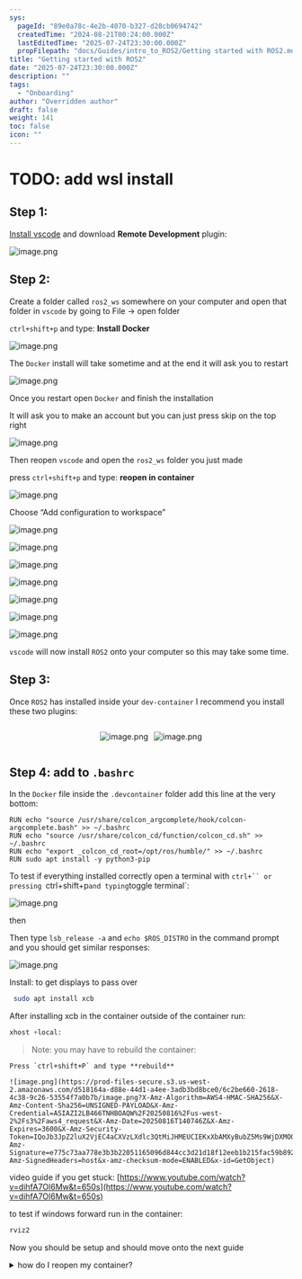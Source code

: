 ```yaml
---
sys:
  pageId: "89e0a78c-4e2b-4070-b327-d28cb0694742"
  createdTime: "2024-08-21T00:24:00.000Z"
  lastEditedTime: "2025-07-24T23:30:00.000Z"
  propFilepath: "docs/Guides/intro_to_ROS2/Getting started with ROS2.md"
title: "Getting started with ROS2"
date: "2025-07-24T23:30:00.000Z"
description: ""
tags:
  - "Onboarding"
author: "Overridden author"
draft: false
weight: 141
toc: false
icon: ""
---
```


# TODO: add wsl install

## Step 1:

[Install vscode](https://code.visualstudio.com/download) and download **Remote Development** plugin:

![image.png](https://prod-files-secure.s3.us-west-2.amazonaws.com/d518164a-d88e-44d1-a4ee-3adb3bd8bce0/efb52993-1881-4a40-b95e-6f020334f022/image.png?X-Amz-Algorithm=AWS4-HMAC-SHA256&X-Amz-Content-Sha256=UNSIGNED-PAYLOAD&X-Amz-Credential=ASIAZI2LB466ZFHK2QXP%2F20250816%2Fus-west-2%2Fs3%2Faws4_request&X-Amz-Date=20250816T140739Z&X-Amz-Expires=3600&X-Amz-Security-Token=IQoJb3JpZ2luX2VjEC4aCXVzLXdlc3QtMiJGMEQCIHYSWz7ruCsxSAqm%2BL4b%2Fvn66hljeyS7rvcL10fVGiTGAiArj2sjB6fF9%2B8GMcWVcF%2FuBlJXtNVP7VQiRYYB3nJ6Fir%2FAwh3EAAaDDYzNzQyMzE4MzgwNSIMl1Q%2BoTQHwPqNJn%2F6KtwDJchVf82YIWQn4xUzRcF1q4ZbqADWChe%2B4MEzXUiUCDe5qGke9Kzki1Vnnu9OUxRrUo%2BBsECHBUab9%2FLLVUnblEdyqe9YOzLARGxWlgzLwKPKgFcj1mLORP2ARvbodP2KPPCGz4mTREIuqiiSSSDOHR2he%2BurhKnq1X9QJ7kwjjaTXlDheLjDjd1TNWBU4DNrHSeTq71eCDbZJxfI6kRSHdXcqsVAuOnmIfNf6YTn51G%2F%2BnD7S8nBkyv8MKgz97uA8YPWD6hjNwbNZZjXsMpaMZkZDOsevfSsbMZRn3Wc%2FXrSXd1m0ul1ZolfoqRkcVkdhxYWQqxymuT3Uya6%2B2g3ZdksMlRITrhZ0g188gKTf8LToRUKGp%2FXF1m9Zhnty9kWUNX0bkDfyYgrZDTwF%2BOz%2F1oidFCmiCcfmrBp8wcEJrsjDVeL5qAONNsXwfAeOBMwHIFFKHivCK8nZK7CcdzKCAQyjORnsv2ESSXuSskyeHDCqe5ARs5aE2q2hpwHFbelsCU6eGWpnqHk4TLMoj8e4xw9%2Bbbqibkf8Ii0%2FG41B3HzN%2FLWiHru0sjg9mdXwjFbma%2B5ejyV1%2Bvj2VWRksNvqYvrN9%2BlLjBB9zKUEg8C4ODbuDkYkSYFlm0U9fQw7JqCxQY6pgGi%2FMFb3lyIrMvs2R8Z0opiUQG9w2jY2O9HELK44rkYaKDILgDvxyN6VX0PsAiGoUEr3HLDIy3jWyo%2BtT5cH9qN29DIiVHM4T1hIC0UL9otVR8Uo09Iv569DAnoYZZGYg7IRuqSVIMMz2tJDnIF2QK9uqE7MEUjF5uXmqUh4%2FslRIY7KAxpEJAC%2Baiux9atMgmG%2FEuPbvZORCDFcXe%2B9A6ebJfkifdr&X-Amz-Signature=c084ee504b93e7c35d2b2ccd3f90934cb8c4a1b6837d7c2225665acd5346e464&X-Amz-SignedHeaders=host&x-amz-checksum-mode=ENABLED&x-id=GetObject)

## Step 2:

Create a folder called `ros2_ws` somewhere on your computer and open that folder in `vscode` by going to File → open folder 

`ctrl+shift+p` and type: **Install Docker**

![image.png](https://prod-files-secure.s3.us-west-2.amazonaws.com/d518164a-d88e-44d1-a4ee-3adb3bd8bce0/2269dc0e-1cd5-47ff-bceb-c04ad9b2eab0/image.png?X-Amz-Algorithm=AWS4-HMAC-SHA256&X-Amz-Content-Sha256=UNSIGNED-PAYLOAD&X-Amz-Credential=ASIAZI2LB466ZFHK2QXP%2F20250816%2Fus-west-2%2Fs3%2Faws4_request&X-Amz-Date=20250816T140739Z&X-Amz-Expires=3600&X-Amz-Security-Token=IQoJb3JpZ2luX2VjEC4aCXVzLXdlc3QtMiJGMEQCIHYSWz7ruCsxSAqm%2BL4b%2Fvn66hljeyS7rvcL10fVGiTGAiArj2sjB6fF9%2B8GMcWVcF%2FuBlJXtNVP7VQiRYYB3nJ6Fir%2FAwh3EAAaDDYzNzQyMzE4MzgwNSIMl1Q%2BoTQHwPqNJn%2F6KtwDJchVf82YIWQn4xUzRcF1q4ZbqADWChe%2B4MEzXUiUCDe5qGke9Kzki1Vnnu9OUxRrUo%2BBsECHBUab9%2FLLVUnblEdyqe9YOzLARGxWlgzLwKPKgFcj1mLORP2ARvbodP2KPPCGz4mTREIuqiiSSSDOHR2he%2BurhKnq1X9QJ7kwjjaTXlDheLjDjd1TNWBU4DNrHSeTq71eCDbZJxfI6kRSHdXcqsVAuOnmIfNf6YTn51G%2F%2BnD7S8nBkyv8MKgz97uA8YPWD6hjNwbNZZjXsMpaMZkZDOsevfSsbMZRn3Wc%2FXrSXd1m0ul1ZolfoqRkcVkdhxYWQqxymuT3Uya6%2B2g3ZdksMlRITrhZ0g188gKTf8LToRUKGp%2FXF1m9Zhnty9kWUNX0bkDfyYgrZDTwF%2BOz%2F1oidFCmiCcfmrBp8wcEJrsjDVeL5qAONNsXwfAeOBMwHIFFKHivCK8nZK7CcdzKCAQyjORnsv2ESSXuSskyeHDCqe5ARs5aE2q2hpwHFbelsCU6eGWpnqHk4TLMoj8e4xw9%2Bbbqibkf8Ii0%2FG41B3HzN%2FLWiHru0sjg9mdXwjFbma%2B5ejyV1%2Bvj2VWRksNvqYvrN9%2BlLjBB9zKUEg8C4ODbuDkYkSYFlm0U9fQw7JqCxQY6pgGi%2FMFb3lyIrMvs2R8Z0opiUQG9w2jY2O9HELK44rkYaKDILgDvxyN6VX0PsAiGoUEr3HLDIy3jWyo%2BtT5cH9qN29DIiVHM4T1hIC0UL9otVR8Uo09Iv569DAnoYZZGYg7IRuqSVIMMz2tJDnIF2QK9uqE7MEUjF5uXmqUh4%2FslRIY7KAxpEJAC%2Baiux9atMgmG%2FEuPbvZORCDFcXe%2B9A6ebJfkifdr&X-Amz-Signature=97418ad1e368b3049231abfd1cc150a826b45eeea5b6e0ffbf88f936654a6319&X-Amz-SignedHeaders=host&x-amz-checksum-mode=ENABLED&x-id=GetObject)

The `Docker` install will take sometime and at the end it will ask you to restart

![image.png](https://prod-files-secure.s3.us-west-2.amazonaws.com/d518164a-d88e-44d1-a4ee-3adb3bd8bce0/ed233f78-be33-4b1f-b89c-9c346c0e961e/image.png?X-Amz-Algorithm=AWS4-HMAC-SHA256&X-Amz-Content-Sha256=UNSIGNED-PAYLOAD&X-Amz-Credential=ASIAZI2LB466ZFHK2QXP%2F20250816%2Fus-west-2%2Fs3%2Faws4_request&X-Amz-Date=20250816T140739Z&X-Amz-Expires=3600&X-Amz-Security-Token=IQoJb3JpZ2luX2VjEC4aCXVzLXdlc3QtMiJGMEQCIHYSWz7ruCsxSAqm%2BL4b%2Fvn66hljeyS7rvcL10fVGiTGAiArj2sjB6fF9%2B8GMcWVcF%2FuBlJXtNVP7VQiRYYB3nJ6Fir%2FAwh3EAAaDDYzNzQyMzE4MzgwNSIMl1Q%2BoTQHwPqNJn%2F6KtwDJchVf82YIWQn4xUzRcF1q4ZbqADWChe%2B4MEzXUiUCDe5qGke9Kzki1Vnnu9OUxRrUo%2BBsECHBUab9%2FLLVUnblEdyqe9YOzLARGxWlgzLwKPKgFcj1mLORP2ARvbodP2KPPCGz4mTREIuqiiSSSDOHR2he%2BurhKnq1X9QJ7kwjjaTXlDheLjDjd1TNWBU4DNrHSeTq71eCDbZJxfI6kRSHdXcqsVAuOnmIfNf6YTn51G%2F%2BnD7S8nBkyv8MKgz97uA8YPWD6hjNwbNZZjXsMpaMZkZDOsevfSsbMZRn3Wc%2FXrSXd1m0ul1ZolfoqRkcVkdhxYWQqxymuT3Uya6%2B2g3ZdksMlRITrhZ0g188gKTf8LToRUKGp%2FXF1m9Zhnty9kWUNX0bkDfyYgrZDTwF%2BOz%2F1oidFCmiCcfmrBp8wcEJrsjDVeL5qAONNsXwfAeOBMwHIFFKHivCK8nZK7CcdzKCAQyjORnsv2ESSXuSskyeHDCqe5ARs5aE2q2hpwHFbelsCU6eGWpnqHk4TLMoj8e4xw9%2Bbbqibkf8Ii0%2FG41B3HzN%2FLWiHru0sjg9mdXwjFbma%2B5ejyV1%2Bvj2VWRksNvqYvrN9%2BlLjBB9zKUEg8C4ODbuDkYkSYFlm0U9fQw7JqCxQY6pgGi%2FMFb3lyIrMvs2R8Z0opiUQG9w2jY2O9HELK44rkYaKDILgDvxyN6VX0PsAiGoUEr3HLDIy3jWyo%2BtT5cH9qN29DIiVHM4T1hIC0UL9otVR8Uo09Iv569DAnoYZZGYg7IRuqSVIMMz2tJDnIF2QK9uqE7MEUjF5uXmqUh4%2FslRIY7KAxpEJAC%2Baiux9atMgmG%2FEuPbvZORCDFcXe%2B9A6ebJfkifdr&X-Amz-Signature=a792a1a1784003a0742849477a06a9ce3c567ca7d97326daabe70f565c823791&X-Amz-SignedHeaders=host&x-amz-checksum-mode=ENABLED&x-id=GetObject)

Once you restart open `Docker` and finish the installation

It will ask you to make an account but you can just press skip on the top right

![image.png](https://prod-files-secure.s3.us-west-2.amazonaws.com/d518164a-d88e-44d1-a4ee-3adb3bd8bce0/21010ad9-1659-4fd9-9f59-9932a09b2a3d/image.png?X-Amz-Algorithm=AWS4-HMAC-SHA256&X-Amz-Content-Sha256=UNSIGNED-PAYLOAD&X-Amz-Credential=ASIAZI2LB466ZFHK2QXP%2F20250816%2Fus-west-2%2Fs3%2Faws4_request&X-Amz-Date=20250816T140739Z&X-Amz-Expires=3600&X-Amz-Security-Token=IQoJb3JpZ2luX2VjEC4aCXVzLXdlc3QtMiJGMEQCIHYSWz7ruCsxSAqm%2BL4b%2Fvn66hljeyS7rvcL10fVGiTGAiArj2sjB6fF9%2B8GMcWVcF%2FuBlJXtNVP7VQiRYYB3nJ6Fir%2FAwh3EAAaDDYzNzQyMzE4MzgwNSIMl1Q%2BoTQHwPqNJn%2F6KtwDJchVf82YIWQn4xUzRcF1q4ZbqADWChe%2B4MEzXUiUCDe5qGke9Kzki1Vnnu9OUxRrUo%2BBsECHBUab9%2FLLVUnblEdyqe9YOzLARGxWlgzLwKPKgFcj1mLORP2ARvbodP2KPPCGz4mTREIuqiiSSSDOHR2he%2BurhKnq1X9QJ7kwjjaTXlDheLjDjd1TNWBU4DNrHSeTq71eCDbZJxfI6kRSHdXcqsVAuOnmIfNf6YTn51G%2F%2BnD7S8nBkyv8MKgz97uA8YPWD6hjNwbNZZjXsMpaMZkZDOsevfSsbMZRn3Wc%2FXrSXd1m0ul1ZolfoqRkcVkdhxYWQqxymuT3Uya6%2B2g3ZdksMlRITrhZ0g188gKTf8LToRUKGp%2FXF1m9Zhnty9kWUNX0bkDfyYgrZDTwF%2BOz%2F1oidFCmiCcfmrBp8wcEJrsjDVeL5qAONNsXwfAeOBMwHIFFKHivCK8nZK7CcdzKCAQyjORnsv2ESSXuSskyeHDCqe5ARs5aE2q2hpwHFbelsCU6eGWpnqHk4TLMoj8e4xw9%2Bbbqibkf8Ii0%2FG41B3HzN%2FLWiHru0sjg9mdXwjFbma%2B5ejyV1%2Bvj2VWRksNvqYvrN9%2BlLjBB9zKUEg8C4ODbuDkYkSYFlm0U9fQw7JqCxQY6pgGi%2FMFb3lyIrMvs2R8Z0opiUQG9w2jY2O9HELK44rkYaKDILgDvxyN6VX0PsAiGoUEr3HLDIy3jWyo%2BtT5cH9qN29DIiVHM4T1hIC0UL9otVR8Uo09Iv569DAnoYZZGYg7IRuqSVIMMz2tJDnIF2QK9uqE7MEUjF5uXmqUh4%2FslRIY7KAxpEJAC%2Baiux9atMgmG%2FEuPbvZORCDFcXe%2B9A6ebJfkifdr&X-Amz-Signature=c6f67e6f2206d06641cf6039c9d9e1f8cc881250d6ab17af254b457a2ddc5416&X-Amz-SignedHeaders=host&x-amz-checksum-mode=ENABLED&x-id=GetObject)

Then reopen `vscode` and open the `ros2_ws` folder you just made

press `ctrl+shift+p` and type: **reopen in container**

![image.png](https://prod-files-secure.s3.us-west-2.amazonaws.com/d518164a-d88e-44d1-a4ee-3adb3bd8bce0/4e93b8c2-41ad-488c-8095-c74205196118/image.png?X-Amz-Algorithm=AWS4-HMAC-SHA256&X-Amz-Content-Sha256=UNSIGNED-PAYLOAD&X-Amz-Credential=ASIAZI2LB466ZFHK2QXP%2F20250816%2Fus-west-2%2Fs3%2Faws4_request&X-Amz-Date=20250816T140739Z&X-Amz-Expires=3600&X-Amz-Security-Token=IQoJb3JpZ2luX2VjEC4aCXVzLXdlc3QtMiJGMEQCIHYSWz7ruCsxSAqm%2BL4b%2Fvn66hljeyS7rvcL10fVGiTGAiArj2sjB6fF9%2B8GMcWVcF%2FuBlJXtNVP7VQiRYYB3nJ6Fir%2FAwh3EAAaDDYzNzQyMzE4MzgwNSIMl1Q%2BoTQHwPqNJn%2F6KtwDJchVf82YIWQn4xUzRcF1q4ZbqADWChe%2B4MEzXUiUCDe5qGke9Kzki1Vnnu9OUxRrUo%2BBsECHBUab9%2FLLVUnblEdyqe9YOzLARGxWlgzLwKPKgFcj1mLORP2ARvbodP2KPPCGz4mTREIuqiiSSSDOHR2he%2BurhKnq1X9QJ7kwjjaTXlDheLjDjd1TNWBU4DNrHSeTq71eCDbZJxfI6kRSHdXcqsVAuOnmIfNf6YTn51G%2F%2BnD7S8nBkyv8MKgz97uA8YPWD6hjNwbNZZjXsMpaMZkZDOsevfSsbMZRn3Wc%2FXrSXd1m0ul1ZolfoqRkcVkdhxYWQqxymuT3Uya6%2B2g3ZdksMlRITrhZ0g188gKTf8LToRUKGp%2FXF1m9Zhnty9kWUNX0bkDfyYgrZDTwF%2BOz%2F1oidFCmiCcfmrBp8wcEJrsjDVeL5qAONNsXwfAeOBMwHIFFKHivCK8nZK7CcdzKCAQyjORnsv2ESSXuSskyeHDCqe5ARs5aE2q2hpwHFbelsCU6eGWpnqHk4TLMoj8e4xw9%2Bbbqibkf8Ii0%2FG41B3HzN%2FLWiHru0sjg9mdXwjFbma%2B5ejyV1%2Bvj2VWRksNvqYvrN9%2BlLjBB9zKUEg8C4ODbuDkYkSYFlm0U9fQw7JqCxQY6pgGi%2FMFb3lyIrMvs2R8Z0opiUQG9w2jY2O9HELK44rkYaKDILgDvxyN6VX0PsAiGoUEr3HLDIy3jWyo%2BtT5cH9qN29DIiVHM4T1hIC0UL9otVR8Uo09Iv569DAnoYZZGYg7IRuqSVIMMz2tJDnIF2QK9uqE7MEUjF5uXmqUh4%2FslRIY7KAxpEJAC%2Baiux9atMgmG%2FEuPbvZORCDFcXe%2B9A6ebJfkifdr&X-Amz-Signature=bfc1d99cb99dea927fb565bf2458a5312ec928f38ac8f56708ac7183520d1579&X-Amz-SignedHeaders=host&x-amz-checksum-mode=ENABLED&x-id=GetObject)

Choose “Add configuration to workspace”

![image.png](https://prod-files-secure.s3.us-west-2.amazonaws.com/d518164a-d88e-44d1-a4ee-3adb3bd8bce0/9560b282-5060-4989-ba37-97e7b2c22476/image.png?X-Amz-Algorithm=AWS4-HMAC-SHA256&X-Amz-Content-Sha256=UNSIGNED-PAYLOAD&X-Amz-Credential=ASIAZI2LB466ZFHK2QXP%2F20250816%2Fus-west-2%2Fs3%2Faws4_request&X-Amz-Date=20250816T140739Z&X-Amz-Expires=3600&X-Amz-Security-Token=IQoJb3JpZ2luX2VjEC4aCXVzLXdlc3QtMiJGMEQCIHYSWz7ruCsxSAqm%2BL4b%2Fvn66hljeyS7rvcL10fVGiTGAiArj2sjB6fF9%2B8GMcWVcF%2FuBlJXtNVP7VQiRYYB3nJ6Fir%2FAwh3EAAaDDYzNzQyMzE4MzgwNSIMl1Q%2BoTQHwPqNJn%2F6KtwDJchVf82YIWQn4xUzRcF1q4ZbqADWChe%2B4MEzXUiUCDe5qGke9Kzki1Vnnu9OUxRrUo%2BBsECHBUab9%2FLLVUnblEdyqe9YOzLARGxWlgzLwKPKgFcj1mLORP2ARvbodP2KPPCGz4mTREIuqiiSSSDOHR2he%2BurhKnq1X9QJ7kwjjaTXlDheLjDjd1TNWBU4DNrHSeTq71eCDbZJxfI6kRSHdXcqsVAuOnmIfNf6YTn51G%2F%2BnD7S8nBkyv8MKgz97uA8YPWD6hjNwbNZZjXsMpaMZkZDOsevfSsbMZRn3Wc%2FXrSXd1m0ul1ZolfoqRkcVkdhxYWQqxymuT3Uya6%2B2g3ZdksMlRITrhZ0g188gKTf8LToRUKGp%2FXF1m9Zhnty9kWUNX0bkDfyYgrZDTwF%2BOz%2F1oidFCmiCcfmrBp8wcEJrsjDVeL5qAONNsXwfAeOBMwHIFFKHivCK8nZK7CcdzKCAQyjORnsv2ESSXuSskyeHDCqe5ARs5aE2q2hpwHFbelsCU6eGWpnqHk4TLMoj8e4xw9%2Bbbqibkf8Ii0%2FG41B3HzN%2FLWiHru0sjg9mdXwjFbma%2B5ejyV1%2Bvj2VWRksNvqYvrN9%2BlLjBB9zKUEg8C4ODbuDkYkSYFlm0U9fQw7JqCxQY6pgGi%2FMFb3lyIrMvs2R8Z0opiUQG9w2jY2O9HELK44rkYaKDILgDvxyN6VX0PsAiGoUEr3HLDIy3jWyo%2BtT5cH9qN29DIiVHM4T1hIC0UL9otVR8Uo09Iv569DAnoYZZGYg7IRuqSVIMMz2tJDnIF2QK9uqE7MEUjF5uXmqUh4%2FslRIY7KAxpEJAC%2Baiux9atMgmG%2FEuPbvZORCDFcXe%2B9A6ebJfkifdr&X-Amz-Signature=62616e57b2418a40d577a587a753b853984642180a03ddd7fb3f715b77e97609&X-Amz-SignedHeaders=host&x-amz-checksum-mode=ENABLED&x-id=GetObject)

![image.png](https://prod-files-secure.s3.us-west-2.amazonaws.com/d518164a-d88e-44d1-a4ee-3adb3bd8bce0/2ee63f81-886b-48e8-a553-dc6e5eac99e4/image.png?X-Amz-Algorithm=AWS4-HMAC-SHA256&X-Amz-Content-Sha256=UNSIGNED-PAYLOAD&X-Amz-Credential=ASIAZI2LB466ZFHK2QXP%2F20250816%2Fus-west-2%2Fs3%2Faws4_request&X-Amz-Date=20250816T140739Z&X-Amz-Expires=3600&X-Amz-Security-Token=IQoJb3JpZ2luX2VjEC4aCXVzLXdlc3QtMiJGMEQCIHYSWz7ruCsxSAqm%2BL4b%2Fvn66hljeyS7rvcL10fVGiTGAiArj2sjB6fF9%2B8GMcWVcF%2FuBlJXtNVP7VQiRYYB3nJ6Fir%2FAwh3EAAaDDYzNzQyMzE4MzgwNSIMl1Q%2BoTQHwPqNJn%2F6KtwDJchVf82YIWQn4xUzRcF1q4ZbqADWChe%2B4MEzXUiUCDe5qGke9Kzki1Vnnu9OUxRrUo%2BBsECHBUab9%2FLLVUnblEdyqe9YOzLARGxWlgzLwKPKgFcj1mLORP2ARvbodP2KPPCGz4mTREIuqiiSSSDOHR2he%2BurhKnq1X9QJ7kwjjaTXlDheLjDjd1TNWBU4DNrHSeTq71eCDbZJxfI6kRSHdXcqsVAuOnmIfNf6YTn51G%2F%2BnD7S8nBkyv8MKgz97uA8YPWD6hjNwbNZZjXsMpaMZkZDOsevfSsbMZRn3Wc%2FXrSXd1m0ul1ZolfoqRkcVkdhxYWQqxymuT3Uya6%2B2g3ZdksMlRITrhZ0g188gKTf8LToRUKGp%2FXF1m9Zhnty9kWUNX0bkDfyYgrZDTwF%2BOz%2F1oidFCmiCcfmrBp8wcEJrsjDVeL5qAONNsXwfAeOBMwHIFFKHivCK8nZK7CcdzKCAQyjORnsv2ESSXuSskyeHDCqe5ARs5aE2q2hpwHFbelsCU6eGWpnqHk4TLMoj8e4xw9%2Bbbqibkf8Ii0%2FG41B3HzN%2FLWiHru0sjg9mdXwjFbma%2B5ejyV1%2Bvj2VWRksNvqYvrN9%2BlLjBB9zKUEg8C4ODbuDkYkSYFlm0U9fQw7JqCxQY6pgGi%2FMFb3lyIrMvs2R8Z0opiUQG9w2jY2O9HELK44rkYaKDILgDvxyN6VX0PsAiGoUEr3HLDIy3jWyo%2BtT5cH9qN29DIiVHM4T1hIC0UL9otVR8Uo09Iv569DAnoYZZGYg7IRuqSVIMMz2tJDnIF2QK9uqE7MEUjF5uXmqUh4%2FslRIY7KAxpEJAC%2Baiux9atMgmG%2FEuPbvZORCDFcXe%2B9A6ebJfkifdr&X-Amz-Signature=9afebbb06d1c2420f0f417caaffcfb9a2e1280c4bfedb8b9d1389ed1a954403a&X-Amz-SignedHeaders=host&x-amz-checksum-mode=ENABLED&x-id=GetObject)

![image.png](https://prod-files-secure.s3.us-west-2.amazonaws.com/d518164a-d88e-44d1-a4ee-3adb3bd8bce0/e0fd626c-c8b6-4b2c-95d1-fa4c26514504/image.png?X-Amz-Algorithm=AWS4-HMAC-SHA256&X-Amz-Content-Sha256=UNSIGNED-PAYLOAD&X-Amz-Credential=ASIAZI2LB466ZFHK2QXP%2F20250816%2Fus-west-2%2Fs3%2Faws4_request&X-Amz-Date=20250816T140739Z&X-Amz-Expires=3600&X-Amz-Security-Token=IQoJb3JpZ2luX2VjEC4aCXVzLXdlc3QtMiJGMEQCIHYSWz7ruCsxSAqm%2BL4b%2Fvn66hljeyS7rvcL10fVGiTGAiArj2sjB6fF9%2B8GMcWVcF%2FuBlJXtNVP7VQiRYYB3nJ6Fir%2FAwh3EAAaDDYzNzQyMzE4MzgwNSIMl1Q%2BoTQHwPqNJn%2F6KtwDJchVf82YIWQn4xUzRcF1q4ZbqADWChe%2B4MEzXUiUCDe5qGke9Kzki1Vnnu9OUxRrUo%2BBsECHBUab9%2FLLVUnblEdyqe9YOzLARGxWlgzLwKPKgFcj1mLORP2ARvbodP2KPPCGz4mTREIuqiiSSSDOHR2he%2BurhKnq1X9QJ7kwjjaTXlDheLjDjd1TNWBU4DNrHSeTq71eCDbZJxfI6kRSHdXcqsVAuOnmIfNf6YTn51G%2F%2BnD7S8nBkyv8MKgz97uA8YPWD6hjNwbNZZjXsMpaMZkZDOsevfSsbMZRn3Wc%2FXrSXd1m0ul1ZolfoqRkcVkdhxYWQqxymuT3Uya6%2B2g3ZdksMlRITrhZ0g188gKTf8LToRUKGp%2FXF1m9Zhnty9kWUNX0bkDfyYgrZDTwF%2BOz%2F1oidFCmiCcfmrBp8wcEJrsjDVeL5qAONNsXwfAeOBMwHIFFKHivCK8nZK7CcdzKCAQyjORnsv2ESSXuSskyeHDCqe5ARs5aE2q2hpwHFbelsCU6eGWpnqHk4TLMoj8e4xw9%2Bbbqibkf8Ii0%2FG41B3HzN%2FLWiHru0sjg9mdXwjFbma%2B5ejyV1%2Bvj2VWRksNvqYvrN9%2BlLjBB9zKUEg8C4ODbuDkYkSYFlm0U9fQw7JqCxQY6pgGi%2FMFb3lyIrMvs2R8Z0opiUQG9w2jY2O9HELK44rkYaKDILgDvxyN6VX0PsAiGoUEr3HLDIy3jWyo%2BtT5cH9qN29DIiVHM4T1hIC0UL9otVR8Uo09Iv569DAnoYZZGYg7IRuqSVIMMz2tJDnIF2QK9uqE7MEUjF5uXmqUh4%2FslRIY7KAxpEJAC%2Baiux9atMgmG%2FEuPbvZORCDFcXe%2B9A6ebJfkifdr&X-Amz-Signature=458d99363c25c99f6c22eba480ce1634e62358b42ed5d26444f693d9e14750f7&X-Amz-SignedHeaders=host&x-amz-checksum-mode=ENABLED&x-id=GetObject)

![image.png](https://prod-files-secure.s3.us-west-2.amazonaws.com/d518164a-d88e-44d1-a4ee-3adb3bd8bce0/a2e13f50-d2ab-4719-a4c2-7ced634bfc9d/image.png?X-Amz-Algorithm=AWS4-HMAC-SHA256&X-Amz-Content-Sha256=UNSIGNED-PAYLOAD&X-Amz-Credential=ASIAZI2LB466ZFHK2QXP%2F20250816%2Fus-west-2%2Fs3%2Faws4_request&X-Amz-Date=20250816T140739Z&X-Amz-Expires=3600&X-Amz-Security-Token=IQoJb3JpZ2luX2VjEC4aCXVzLXdlc3QtMiJGMEQCIHYSWz7ruCsxSAqm%2BL4b%2Fvn66hljeyS7rvcL10fVGiTGAiArj2sjB6fF9%2B8GMcWVcF%2FuBlJXtNVP7VQiRYYB3nJ6Fir%2FAwh3EAAaDDYzNzQyMzE4MzgwNSIMl1Q%2BoTQHwPqNJn%2F6KtwDJchVf82YIWQn4xUzRcF1q4ZbqADWChe%2B4MEzXUiUCDe5qGke9Kzki1Vnnu9OUxRrUo%2BBsECHBUab9%2FLLVUnblEdyqe9YOzLARGxWlgzLwKPKgFcj1mLORP2ARvbodP2KPPCGz4mTREIuqiiSSSDOHR2he%2BurhKnq1X9QJ7kwjjaTXlDheLjDjd1TNWBU4DNrHSeTq71eCDbZJxfI6kRSHdXcqsVAuOnmIfNf6YTn51G%2F%2BnD7S8nBkyv8MKgz97uA8YPWD6hjNwbNZZjXsMpaMZkZDOsevfSsbMZRn3Wc%2FXrSXd1m0ul1ZolfoqRkcVkdhxYWQqxymuT3Uya6%2B2g3ZdksMlRITrhZ0g188gKTf8LToRUKGp%2FXF1m9Zhnty9kWUNX0bkDfyYgrZDTwF%2BOz%2F1oidFCmiCcfmrBp8wcEJrsjDVeL5qAONNsXwfAeOBMwHIFFKHivCK8nZK7CcdzKCAQyjORnsv2ESSXuSskyeHDCqe5ARs5aE2q2hpwHFbelsCU6eGWpnqHk4TLMoj8e4xw9%2Bbbqibkf8Ii0%2FG41B3HzN%2FLWiHru0sjg9mdXwjFbma%2B5ejyV1%2Bvj2VWRksNvqYvrN9%2BlLjBB9zKUEg8C4ODbuDkYkSYFlm0U9fQw7JqCxQY6pgGi%2FMFb3lyIrMvs2R8Z0opiUQG9w2jY2O9HELK44rkYaKDILgDvxyN6VX0PsAiGoUEr3HLDIy3jWyo%2BtT5cH9qN29DIiVHM4T1hIC0UL9otVR8Uo09Iv569DAnoYZZGYg7IRuqSVIMMz2tJDnIF2QK9uqE7MEUjF5uXmqUh4%2FslRIY7KAxpEJAC%2Baiux9atMgmG%2FEuPbvZORCDFcXe%2B9A6ebJfkifdr&X-Amz-Signature=38ca2cf7f586152a18d579cb36e45c926a6b59c129f7e2eff382efe59114c06d&X-Amz-SignedHeaders=host&x-amz-checksum-mode=ENABLED&x-id=GetObject)

![image.png](https://prod-files-secure.s3.us-west-2.amazonaws.com/d518164a-d88e-44d1-a4ee-3adb3bd8bce0/6cc478ad-aaba-4bf7-9fcc-403277ab896c/image.png?X-Amz-Algorithm=AWS4-HMAC-SHA256&X-Amz-Content-Sha256=UNSIGNED-PAYLOAD&X-Amz-Credential=ASIAZI2LB466ZFHK2QXP%2F20250816%2Fus-west-2%2Fs3%2Faws4_request&X-Amz-Date=20250816T140739Z&X-Amz-Expires=3600&X-Amz-Security-Token=IQoJb3JpZ2luX2VjEC4aCXVzLXdlc3QtMiJGMEQCIHYSWz7ruCsxSAqm%2BL4b%2Fvn66hljeyS7rvcL10fVGiTGAiArj2sjB6fF9%2B8GMcWVcF%2FuBlJXtNVP7VQiRYYB3nJ6Fir%2FAwh3EAAaDDYzNzQyMzE4MzgwNSIMl1Q%2BoTQHwPqNJn%2F6KtwDJchVf82YIWQn4xUzRcF1q4ZbqADWChe%2B4MEzXUiUCDe5qGke9Kzki1Vnnu9OUxRrUo%2BBsECHBUab9%2FLLVUnblEdyqe9YOzLARGxWlgzLwKPKgFcj1mLORP2ARvbodP2KPPCGz4mTREIuqiiSSSDOHR2he%2BurhKnq1X9QJ7kwjjaTXlDheLjDjd1TNWBU4DNrHSeTq71eCDbZJxfI6kRSHdXcqsVAuOnmIfNf6YTn51G%2F%2BnD7S8nBkyv8MKgz97uA8YPWD6hjNwbNZZjXsMpaMZkZDOsevfSsbMZRn3Wc%2FXrSXd1m0ul1ZolfoqRkcVkdhxYWQqxymuT3Uya6%2B2g3ZdksMlRITrhZ0g188gKTf8LToRUKGp%2FXF1m9Zhnty9kWUNX0bkDfyYgrZDTwF%2BOz%2F1oidFCmiCcfmrBp8wcEJrsjDVeL5qAONNsXwfAeOBMwHIFFKHivCK8nZK7CcdzKCAQyjORnsv2ESSXuSskyeHDCqe5ARs5aE2q2hpwHFbelsCU6eGWpnqHk4TLMoj8e4xw9%2Bbbqibkf8Ii0%2FG41B3HzN%2FLWiHru0sjg9mdXwjFbma%2B5ejyV1%2Bvj2VWRksNvqYvrN9%2BlLjBB9zKUEg8C4ODbuDkYkSYFlm0U9fQw7JqCxQY6pgGi%2FMFb3lyIrMvs2R8Z0opiUQG9w2jY2O9HELK44rkYaKDILgDvxyN6VX0PsAiGoUEr3HLDIy3jWyo%2BtT5cH9qN29DIiVHM4T1hIC0UL9otVR8Uo09Iv569DAnoYZZGYg7IRuqSVIMMz2tJDnIF2QK9uqE7MEUjF5uXmqUh4%2FslRIY7KAxpEJAC%2Baiux9atMgmG%2FEuPbvZORCDFcXe%2B9A6ebJfkifdr&X-Amz-Signature=ed19921a61774affd0cc83a4327311b22b25d16b8ae76a64a97ffa260317df74&X-Amz-SignedHeaders=host&x-amz-checksum-mode=ENABLED&x-id=GetObject)

![image.png](https://prod-files-secure.s3.us-west-2.amazonaws.com/d518164a-d88e-44d1-a4ee-3adb3bd8bce0/53255b28-f75e-430f-b9e3-c0ac8577e42b/image.png?X-Amz-Algorithm=AWS4-HMAC-SHA256&X-Amz-Content-Sha256=UNSIGNED-PAYLOAD&X-Amz-Credential=ASIAZI2LB466ZFHK2QXP%2F20250816%2Fus-west-2%2Fs3%2Faws4_request&X-Amz-Date=20250816T140739Z&X-Amz-Expires=3600&X-Amz-Security-Token=IQoJb3JpZ2luX2VjEC4aCXVzLXdlc3QtMiJGMEQCIHYSWz7ruCsxSAqm%2BL4b%2Fvn66hljeyS7rvcL10fVGiTGAiArj2sjB6fF9%2B8GMcWVcF%2FuBlJXtNVP7VQiRYYB3nJ6Fir%2FAwh3EAAaDDYzNzQyMzE4MzgwNSIMl1Q%2BoTQHwPqNJn%2F6KtwDJchVf82YIWQn4xUzRcF1q4ZbqADWChe%2B4MEzXUiUCDe5qGke9Kzki1Vnnu9OUxRrUo%2BBsECHBUab9%2FLLVUnblEdyqe9YOzLARGxWlgzLwKPKgFcj1mLORP2ARvbodP2KPPCGz4mTREIuqiiSSSDOHR2he%2BurhKnq1X9QJ7kwjjaTXlDheLjDjd1TNWBU4DNrHSeTq71eCDbZJxfI6kRSHdXcqsVAuOnmIfNf6YTn51G%2F%2BnD7S8nBkyv8MKgz97uA8YPWD6hjNwbNZZjXsMpaMZkZDOsevfSsbMZRn3Wc%2FXrSXd1m0ul1ZolfoqRkcVkdhxYWQqxymuT3Uya6%2B2g3ZdksMlRITrhZ0g188gKTf8LToRUKGp%2FXF1m9Zhnty9kWUNX0bkDfyYgrZDTwF%2BOz%2F1oidFCmiCcfmrBp8wcEJrsjDVeL5qAONNsXwfAeOBMwHIFFKHivCK8nZK7CcdzKCAQyjORnsv2ESSXuSskyeHDCqe5ARs5aE2q2hpwHFbelsCU6eGWpnqHk4TLMoj8e4xw9%2Bbbqibkf8Ii0%2FG41B3HzN%2FLWiHru0sjg9mdXwjFbma%2B5ejyV1%2Bvj2VWRksNvqYvrN9%2BlLjBB9zKUEg8C4ODbuDkYkSYFlm0U9fQw7JqCxQY6pgGi%2FMFb3lyIrMvs2R8Z0opiUQG9w2jY2O9HELK44rkYaKDILgDvxyN6VX0PsAiGoUEr3HLDIy3jWyo%2BtT5cH9qN29DIiVHM4T1hIC0UL9otVR8Uo09Iv569DAnoYZZGYg7IRuqSVIMMz2tJDnIF2QK9uqE7MEUjF5uXmqUh4%2FslRIY7KAxpEJAC%2Baiux9atMgmG%2FEuPbvZORCDFcXe%2B9A6ebJfkifdr&X-Amz-Signature=48a3be905ce071608e7a8964610bd51ed5afb0bb60919c5d404d31daac433d36&X-Amz-SignedHeaders=host&x-amz-checksum-mode=ENABLED&x-id=GetObject)

![image.png](https://prod-files-secure.s3.us-west-2.amazonaws.com/d518164a-d88e-44d1-a4ee-3adb3bd8bce0/7c562767-5af9-4ffb-97d1-327bcdf4ee00/image.png?X-Amz-Algorithm=AWS4-HMAC-SHA256&X-Amz-Content-Sha256=UNSIGNED-PAYLOAD&X-Amz-Credential=ASIAZI2LB466ZFHK2QXP%2F20250816%2Fus-west-2%2Fs3%2Faws4_request&X-Amz-Date=20250816T140739Z&X-Amz-Expires=3600&X-Amz-Security-Token=IQoJb3JpZ2luX2VjEC4aCXVzLXdlc3QtMiJGMEQCIHYSWz7ruCsxSAqm%2BL4b%2Fvn66hljeyS7rvcL10fVGiTGAiArj2sjB6fF9%2B8GMcWVcF%2FuBlJXtNVP7VQiRYYB3nJ6Fir%2FAwh3EAAaDDYzNzQyMzE4MzgwNSIMl1Q%2BoTQHwPqNJn%2F6KtwDJchVf82YIWQn4xUzRcF1q4ZbqADWChe%2B4MEzXUiUCDe5qGke9Kzki1Vnnu9OUxRrUo%2BBsECHBUab9%2FLLVUnblEdyqe9YOzLARGxWlgzLwKPKgFcj1mLORP2ARvbodP2KPPCGz4mTREIuqiiSSSDOHR2he%2BurhKnq1X9QJ7kwjjaTXlDheLjDjd1TNWBU4DNrHSeTq71eCDbZJxfI6kRSHdXcqsVAuOnmIfNf6YTn51G%2F%2BnD7S8nBkyv8MKgz97uA8YPWD6hjNwbNZZjXsMpaMZkZDOsevfSsbMZRn3Wc%2FXrSXd1m0ul1ZolfoqRkcVkdhxYWQqxymuT3Uya6%2B2g3ZdksMlRITrhZ0g188gKTf8LToRUKGp%2FXF1m9Zhnty9kWUNX0bkDfyYgrZDTwF%2BOz%2F1oidFCmiCcfmrBp8wcEJrsjDVeL5qAONNsXwfAeOBMwHIFFKHivCK8nZK7CcdzKCAQyjORnsv2ESSXuSskyeHDCqe5ARs5aE2q2hpwHFbelsCU6eGWpnqHk4TLMoj8e4xw9%2Bbbqibkf8Ii0%2FG41B3HzN%2FLWiHru0sjg9mdXwjFbma%2B5ejyV1%2Bvj2VWRksNvqYvrN9%2BlLjBB9zKUEg8C4ODbuDkYkSYFlm0U9fQw7JqCxQY6pgGi%2FMFb3lyIrMvs2R8Z0opiUQG9w2jY2O9HELK44rkYaKDILgDvxyN6VX0PsAiGoUEr3HLDIy3jWyo%2BtT5cH9qN29DIiVHM4T1hIC0UL9otVR8Uo09Iv569DAnoYZZGYg7IRuqSVIMMz2tJDnIF2QK9uqE7MEUjF5uXmqUh4%2FslRIY7KAxpEJAC%2Baiux9atMgmG%2FEuPbvZORCDFcXe%2B9A6ebJfkifdr&X-Amz-Signature=78c0048ccf953e2abb3dcf276af0834db48ea16bf66ea29619697981d14482da&X-Amz-SignedHeaders=host&x-amz-checksum-mode=ENABLED&x-id=GetObject)

`vscode` will now install `ROS2` onto your computer so this may take some time.

## Step 3:

Once `ROS2` has installed inside your `dev-container` I recommend you install these two plugins:

<div style="display: flex;flex-direction: row; column-gap:10px; max-width: 630px;justify-content: center;">
<div>

![image.png](https://prod-files-secure.s3.us-west-2.amazonaws.com/d518164a-d88e-44d1-a4ee-3adb3bd8bce0/3fc3d550-5a54-4ba1-ba6b-faa01cdb7369/image.png?X-Amz-Algorithm=AWS4-HMAC-SHA256&X-Amz-Content-Sha256=UNSIGNED-PAYLOAD&X-Amz-Credential=ASIAZI2LB466QRKGPXVP%2F20250816%2Fus-west-2%2Fs3%2Faws4_request&X-Amz-Date=20250816T140743Z&X-Amz-Expires=3600&X-Amz-Security-Token=IQoJb3JpZ2luX2VjEC4aCXVzLXdlc3QtMiJHMEUCIFsYIHIM%2F10zsUHK%2F9kexPRaNXiHcpIdg8sATvCKwyKlAiEArUHRlUuGe44LCUg1uB42yqZKPfFFLw1qVjmNEdggBuIq%2FwMIdxAAGgw2Mzc0MjMxODM4MDUiDDKsAivxeB2scnqTgSrcA7r07BDC4Orz22zh45r4NR3Qjh3huS7QDmiTeQBMPFda2S9g%2BQHrsmDiL%2FMlsfNUR1WeJ2CzT%2BbwWlBrnBRsv6z7nXtJd7BitqDdiPAxrck6EzxZkIrJ%2FrglZ1LxENG%2FVyr35uM0gjBlmISm4SnnQvg9Kq6GDMnVocYMqec%2BCc1i%2B02vZVthmSqBeWZ0kBg1W6%2Bvy5rWvsOHopWUHwbhFH5ezoK345AR3AvkXLqa2rs9VhUPc9iSYtycoZbjf6ItatTG6Byby3hSopAlxagf3uVTiWLkHSe%2FbuCwSdenvoOpbs3Rv4ExOaRnZshRULQVJEZMsKMEOl2J0KCaBKn3u67X9rrxH%2F9pkQMU1qr3nBYh47DH%2FQt4GAsMFdEPnuDB%2FeTM31r7QUKFf8B5TxU%2BV9JeB4ZWxEBDYlrwdWhE3lsOa58FOJe5eQ9S3x8wu%2B9IpqO75V90tAH7lEODMPfJ3Y%2BBjC3pq636SxWdrzuyfG1c1XKCaHMfkvhC%2BPEMka0YqndgxHCFyvnEEiODvFKBc2FIY1vLAbG1nlrofa7lTykQWQBUwg7KXoUG%2BKISCSMlCViiCEcp7MvwiAhpdq3E5%2Bb8JeSolYOVotJctAjff4F11Fv7KO91WkTeBbeGMLeSgsUGOqUBsdn4Zv3PlYbuEOdiyOe8imH7h0nCUMdCWA%2FL67eFW8rJNkwXaNw8h3Ce2KDpOiPApfJqnqo0nj7slAnTxyo9zdTNfDvzYX1de%2Fq1oyH1hHMc%2BN5s2Vi2VwaRjE%2FeRsgvhORt6SvHb6Hwt9E5G2yicljrcYs5ioliH8Xuc17WibLWxDWfzZ9SBOvTtmVWKZtuqPt2kuSC%2FlqJu0qJWSvnGldxuvAB&X-Amz-Signature=43c15dbe1918d0b4ea84e9eca2d8e29669581d0695b267ae2bf2bb081e97cb0d&X-Amz-SignedHeaders=host&x-amz-checksum-mode=ENABLED&x-id=GetObject)

</div>
<div>

![image.png](https://prod-files-secure.s3.us-west-2.amazonaws.com/d518164a-d88e-44d1-a4ee-3adb3bd8bce0/d994cc66-13c2-4093-a5a3-f84cf4601a82/image.png?X-Amz-Algorithm=AWS4-HMAC-SHA256&X-Amz-Content-Sha256=UNSIGNED-PAYLOAD&X-Amz-Credential=ASIAZI2LB4663AJVLW2S%2F20250816%2Fus-west-2%2Fs3%2Faws4_request&X-Amz-Date=20250816T140745Z&X-Amz-Expires=3600&X-Amz-Security-Token=IQoJb3JpZ2luX2VjEC4aCXVzLXdlc3QtMiJGMEQCIAx46P1sOjORYjB4lwpp7NL%2Bk9PrDG4PPPggrihax8dQAiAlD8shgM6%2F9vpJaro6S%2Bmui9E3Nk4B08GagIV2m1GP8ir%2FAwh3EAAaDDYzNzQyMzE4MzgwNSIMLUTyB3rJKVhZE40AKtwDe6Y2%2BrhLedQ%2FmwhqOXV%2BP3yA0R%2FaJT%2FMHg1%2BmXt9adD3gjzktaHpH8ZGEGH8hCQ0fwt8eVnQ%2BfdL%2BL0OjirhrwIcslAkOPxbj9u7o9SU95GPnJuJo4TA2IJyXq2Re3OH0izFj7iaeduV1admy7bSTZZQ85AjHc6dv6qfDRPNsYanp7MhJ76mabo79AvN4P0hYOlxW4SvlvkqMM5zg5lT4rHM4ngAl27Id5%2B7s4%2BNuACVHCxaMlBRV3SGSeCmJAbHpLE46ymAA%2FCCeIhCSY8OI6yuql%2FBWeXWbgXuASfbBk%2BD3GkpnDxsou8woNUp8jVNHI77sRbYHDF2iYr6uA48wDEXopZPoA9RiPOVkDTro9zjHV8qVTkdwJWXuiV2QmAlMcPmSUUHsDiwQwHfLaatMCGmzDe29XanD2QueYbvA8WYWKWaUCCLZtK50dDdw%2FfC1%2FKd1%2BqZBjbZyAFaelFnzRjz5D%2FibL%2FK1P8MVrdNc1X4Ctod3v2QbGrV6lTmoH1Qp%2BuHnLa6RN24%2BjTCAAyDliXLMahB93aMS%2Bkh2%2FSDRa0xqqnzjP9%2FMMuNr2JzFD0fH0FyJ4uFDSsU6tMlgCr1WbQaqohXakQaFl7sUCjVZpDwkcVjZ%2FAIegHifoAwnZSCxQY6pgG3qShUWKXbVoOlqjrAyhJPpD28yFju7ImFpV2cw80kOZRJGIMhgOTP%2FkoOQ9dmJdoy2uV92Wxl1TVytcWhOsyJ5Vjpp89cAxMEZ1UXLeF%2FId4jq4b8KnNeqA4usestM6Rg6ndX5DcYgBMPrhWIicLNg6elzamgbWOjdECj47a2rm6NTDTFYBKaD0SL3eF1XuTfYqJMn5S%2FFO5kNqXyJLfFjlbfz6wU&X-Amz-Signature=6761ef5631804a179d0f23f123aaf47258aba0ef4e3473496e9d28401b0d523a&X-Amz-SignedHeaders=host&x-amz-checksum-mode=ENABLED&x-id=GetObject)

</div>
</div>

## Step 4: add to `.bashrc`

In the `Docker` file inside the `.devcontainer` folder add this line at the very bottom: 

```docker
RUN echo "source /usr/share/colcon_argcomplete/hook/colcon-argcomplete.bash" >> ~/.bashrc
RUN echo "source /usr/share/colcon_cd/function/colcon_cd.sh" >> ~/.bashrc
RUN echo "export _colcon_cd_root=/opt/ros/humble/" >> ~/.bashrc
RUN sudo apt install -y python3-pip 
```

To test if everything installed correctly open a terminal with `ctrl+`` or pressing `ctrl+shift+p` and typing `toggle terminal`:

![image.png](https://prod-files-secure.s3.us-west-2.amazonaws.com/d518164a-d88e-44d1-a4ee-3adb3bd8bce0/6a4943d8-b04e-4c02-9a58-775f3384d1a5/image.png?X-Amz-Algorithm=AWS4-HMAC-SHA256&X-Amz-Content-Sha256=UNSIGNED-PAYLOAD&X-Amz-Credential=ASIAZI2LB466ZFHK2QXP%2F20250816%2Fus-west-2%2Fs3%2Faws4_request&X-Amz-Date=20250816T140739Z&X-Amz-Expires=3600&X-Amz-Security-Token=IQoJb3JpZ2luX2VjEC4aCXVzLXdlc3QtMiJGMEQCIHYSWz7ruCsxSAqm%2BL4b%2Fvn66hljeyS7rvcL10fVGiTGAiArj2sjB6fF9%2B8GMcWVcF%2FuBlJXtNVP7VQiRYYB3nJ6Fir%2FAwh3EAAaDDYzNzQyMzE4MzgwNSIMl1Q%2BoTQHwPqNJn%2F6KtwDJchVf82YIWQn4xUzRcF1q4ZbqADWChe%2B4MEzXUiUCDe5qGke9Kzki1Vnnu9OUxRrUo%2BBsECHBUab9%2FLLVUnblEdyqe9YOzLARGxWlgzLwKPKgFcj1mLORP2ARvbodP2KPPCGz4mTREIuqiiSSSDOHR2he%2BurhKnq1X9QJ7kwjjaTXlDheLjDjd1TNWBU4DNrHSeTq71eCDbZJxfI6kRSHdXcqsVAuOnmIfNf6YTn51G%2F%2BnD7S8nBkyv8MKgz97uA8YPWD6hjNwbNZZjXsMpaMZkZDOsevfSsbMZRn3Wc%2FXrSXd1m0ul1ZolfoqRkcVkdhxYWQqxymuT3Uya6%2B2g3ZdksMlRITrhZ0g188gKTf8LToRUKGp%2FXF1m9Zhnty9kWUNX0bkDfyYgrZDTwF%2BOz%2F1oidFCmiCcfmrBp8wcEJrsjDVeL5qAONNsXwfAeOBMwHIFFKHivCK8nZK7CcdzKCAQyjORnsv2ESSXuSskyeHDCqe5ARs5aE2q2hpwHFbelsCU6eGWpnqHk4TLMoj8e4xw9%2Bbbqibkf8Ii0%2FG41B3HzN%2FLWiHru0sjg9mdXwjFbma%2B5ejyV1%2Bvj2VWRksNvqYvrN9%2BlLjBB9zKUEg8C4ODbuDkYkSYFlm0U9fQw7JqCxQY6pgGi%2FMFb3lyIrMvs2R8Z0opiUQG9w2jY2O9HELK44rkYaKDILgDvxyN6VX0PsAiGoUEr3HLDIy3jWyo%2BtT5cH9qN29DIiVHM4T1hIC0UL9otVR8Uo09Iv569DAnoYZZGYg7IRuqSVIMMz2tJDnIF2QK9uqE7MEUjF5uXmqUh4%2FslRIY7KAxpEJAC%2Baiux9atMgmG%2FEuPbvZORCDFcXe%2B9A6ebJfkifdr&X-Amz-Signature=60e375060ab0221080241e615f0fe05e2a0ed41a4bf1bb07b60479475dc249cd&X-Amz-SignedHeaders=host&x-amz-checksum-mode=ENABLED&x-id=GetObject)

then 

Then type `lsb_release -a` and `echo $ROS_DISTRO` in the command prompt and you should get similar responses:

![image.png](https://prod-files-secure.s3.us-west-2.amazonaws.com/d518164a-d88e-44d1-a4ee-3adb3bd8bce0/3e635dec-a805-4e85-8b9e-d000e5b71a4e/image.png?X-Amz-Algorithm=AWS4-HMAC-SHA256&X-Amz-Content-Sha256=UNSIGNED-PAYLOAD&X-Amz-Credential=ASIAZI2LB466ZFHK2QXP%2F20250816%2Fus-west-2%2Fs3%2Faws4_request&X-Amz-Date=20250816T140739Z&X-Amz-Expires=3600&X-Amz-Security-Token=IQoJb3JpZ2luX2VjEC4aCXVzLXdlc3QtMiJGMEQCIHYSWz7ruCsxSAqm%2BL4b%2Fvn66hljeyS7rvcL10fVGiTGAiArj2sjB6fF9%2B8GMcWVcF%2FuBlJXtNVP7VQiRYYB3nJ6Fir%2FAwh3EAAaDDYzNzQyMzE4MzgwNSIMl1Q%2BoTQHwPqNJn%2F6KtwDJchVf82YIWQn4xUzRcF1q4ZbqADWChe%2B4MEzXUiUCDe5qGke9Kzki1Vnnu9OUxRrUo%2BBsECHBUab9%2FLLVUnblEdyqe9YOzLARGxWlgzLwKPKgFcj1mLORP2ARvbodP2KPPCGz4mTREIuqiiSSSDOHR2he%2BurhKnq1X9QJ7kwjjaTXlDheLjDjd1TNWBU4DNrHSeTq71eCDbZJxfI6kRSHdXcqsVAuOnmIfNf6YTn51G%2F%2BnD7S8nBkyv8MKgz97uA8YPWD6hjNwbNZZjXsMpaMZkZDOsevfSsbMZRn3Wc%2FXrSXd1m0ul1ZolfoqRkcVkdhxYWQqxymuT3Uya6%2B2g3ZdksMlRITrhZ0g188gKTf8LToRUKGp%2FXF1m9Zhnty9kWUNX0bkDfyYgrZDTwF%2BOz%2F1oidFCmiCcfmrBp8wcEJrsjDVeL5qAONNsXwfAeOBMwHIFFKHivCK8nZK7CcdzKCAQyjORnsv2ESSXuSskyeHDCqe5ARs5aE2q2hpwHFbelsCU6eGWpnqHk4TLMoj8e4xw9%2Bbbqibkf8Ii0%2FG41B3HzN%2FLWiHru0sjg9mdXwjFbma%2B5ejyV1%2Bvj2VWRksNvqYvrN9%2BlLjBB9zKUEg8C4ODbuDkYkSYFlm0U9fQw7JqCxQY6pgGi%2FMFb3lyIrMvs2R8Z0opiUQG9w2jY2O9HELK44rkYaKDILgDvxyN6VX0PsAiGoUEr3HLDIy3jWyo%2BtT5cH9qN29DIiVHM4T1hIC0UL9otVR8Uo09Iv569DAnoYZZGYg7IRuqSVIMMz2tJDnIF2QK9uqE7MEUjF5uXmqUh4%2FslRIY7KAxpEJAC%2Baiux9atMgmG%2FEuPbvZORCDFcXe%2B9A6ebJfkifdr&X-Amz-Signature=a8a9a50f5f8b340d1ff96a27e029630cd703460a10c2ddf8af0ab479fbf12289&X-Amz-SignedHeaders=host&x-amz-checksum-mode=ENABLED&x-id=GetObject)

Install:  to get displays to pass over

```bash
 sudo apt install xcb
```

After installing xcb in the container outside of the container run:

```python
xhost +local:
```

> Note: you may have to rebuild the container:

	Press `ctrl+shift+P` and type **rebuild**

	![image.png](https://prod-files-secure.s3.us-west-2.amazonaws.com/d518164a-d88e-44d1-a4ee-3adb3bd8bce0/6c2be660-2618-4c38-9c26-53554f7a0b7b/image.png?X-Amz-Algorithm=AWS4-HMAC-SHA256&X-Amz-Content-Sha256=UNSIGNED-PAYLOAD&X-Amz-Credential=ASIAZI2LB466TNHBOAQW%2F20250816%2Fus-west-2%2Fs3%2Faws4_request&X-Amz-Date=20250816T140746Z&X-Amz-Expires=3600&X-Amz-Security-Token=IQoJb3JpZ2luX2VjEC4aCXVzLXdlc3QtMiJHMEUCIEKxXbAMXyBubZ5Ms9WjDXMOQwg7ZVu9BtZ0RieX%2FEgqAiEAnNteWHbOXlBf2lIsieaCCReCdK4YzlXr9%2BBsoJZjj1gq%2FwMIdxAAGgw2Mzc0MjMxODM4MDUiDNPJ2zzp%2F0PWcQOWDyrcA2OHPzYWpoxjWfmEIDz1%2BAhzSSULam4sLtqw5fkn4xTOLorfDYgJ%2BmXSrCNRgt7PvZrjRSJWNJcyhRmQjpOnrpqSE%2FpoqXd8VZqpZ8Kjd%2BQatOT5MfYWI0HVPUTQI27G0ALnwPDJsZo821khGQy%2BLep9EWiGOkZz5gjxza0pAf15rJ0rpNmi1wDFQ4znsDe%2F1HZuU%2BBPSQ%2FvDC2sYOZSUs%2FjtIL6AM5B3PnDNH1jDJx8d5qknDPlFreET%2FrghuJ6pq0XzkKM4p84zGSqCVPkuBFLrmxuLZ3nPfWa7dhz6V88pm4mrFP0pJqg64X75Fc1aXERa03uLSiGoco05w15ddxFOjY%2BLCX4vjh9r3azw%2FTBPGFG1cRpKofEPgGAfzl8qTnytMhu7FrorkcVBhCPrYLAKq1uURcGB6swlxQjWQa7mnD4NBIRwxiWO27nGDyxuJO%2FKg6d6WvZdOKaPp0zNWMKruaEeXe1RwAR2b7abVZPJ1zZMnL7tCFaQ%2F9o59env9hKQfJkbhOtEoJ6MRO1VPL8pLVWNAkTlKV8QrX%2F08au2M5WasX9JtLm7l2N4%2BU%2FooXaVVjJDOLSc0HPKzBNiM1ElnGiaXxHW1OyT91A7AqTlVaBOla64KgY%2BGADMMecgsUGOqUB322FWIbjsk5U93%2FWD8NsUyBjQKCyGYwacw%2FwqNK8aprnIXjxxiSCuGXYnHGvtjutjMCZiF7HZYJ7Zja9ATFVPXpoVWqS4wCWvKa%2BfDB5QIIaDpd6Zu2BVRgF3sGCf1O56T9A0sGLJvcjBjRAENWkiuNl7hkyffG%2FQQ3eT3UVRMfMFQgwu2JFuCtXLuiLJT47Wr6Lv5V%2BUEZ0t6LouPl0hvYa3yHl&X-Amz-Signature=e775c73aa778e3b3b22051165096d844cc3d21d18f12eeb1b215fac59b89281e&X-Amz-SignedHeaders=host&x-amz-checksum-mode=ENABLED&x-id=GetObject)

video guide if you get stuck: [https://www.youtube.com/watch?v=dihfA7Ol6Mw&t=650s](https://www.youtube.com/watch?v=dihfA7Ol6Mw&t=650s)

to test if windows forward run in the container:

```bash
rviz2
```

Now you should be setup and should move onto the next guide 

<details>
      <summary>how do I reopen my container?</summary>
      TODO:
  </details>
